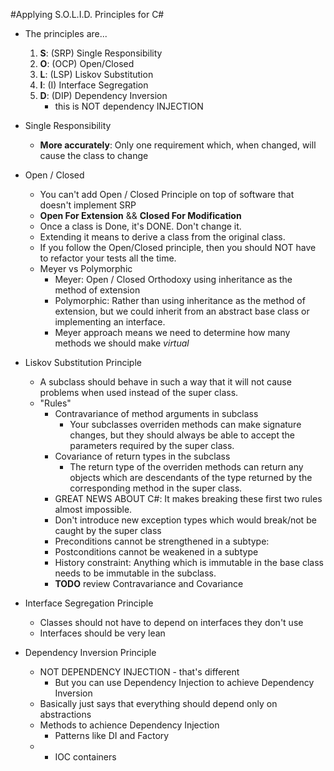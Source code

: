 #Applying S.O.L.I.D. Principles for C#

- The principles are...
    1. **S**: (SRP) Single Responsibility
    2. **O**: (OCP) Open/Closed
    3. **L**: (LSP) Liskov Substitution
    4. **I**: (I) Interface Segregation
    5. **D**: (DIP) Dependency Inversion
        - this is NOT dependency INJECTION
        
- Single Responsibility
    - **More accurately**: Only one requirement which, when changed, will cause the class to change

- Open / Closed
    - You can't add Open / Closed Principle on top of software that doesn't implement SRP
    - **Open For Extension** && **Closed For Modification**
    - Once a class is Done, it's DONE.  Don't change it.
    - Extending it means to derive a class from the original class.
    - If you follow the Open/Closed principle, then you should NOT have to refactor your tests all the time.
    - Meyer vs Polymorphic
        - Meyer: Open / Closed Orthodoxy using inheritance as the method of extension
        - Polymorphic: Rather than using inheritance as the method of extension, but we could inherit from an abstract base class or implementing an interface.
        - Meyer approach means we need to determine how many methods we should make _virtual_

- Liskov Substitution Principle
    - A subclass should behave in such a way that it will not cause problems when used instead of the super class.
    - "Rules"
        - Contravariance of method arguments in subclass
            - Your subclasses overriden methods can make signature changes, but they should always be able to accept the parameters required by the super class.
        - Covariance of return types in the subclass
            - The return type of the overriden methods can return any objects which are descendants of the type returned by the corresponding method in the super class.
        - GREAT NEWS ABOUT C#: It makes breaking these first two rules almost impossible.
        - Don't introduce new exception types which would break/not be caught by the super class
        - Preconditions cannot be strengthened in a subtype:
        - Postconditions cannot be weakened in a subtype
        - History constraint: Anything which is immutable in the base class needs to be immutable in the subclass.
        - **TODO** review Contravariance and Covariance

- Interface Segregation Principle
    - Classes should not have to depend on interfaces they don't use
    - Interfaces should be very lean

- Dependency Inversion Principle
    - NOT DEPENDENCY INJECTION - that's different
        - But you can use Dependency Injection to achieve Dependency Inversion
    - Basically just says that everything should depend only on abstractions
    - Methods to achience Dependency Injection
        - Patterns like DI and Factory
    -   - IOC containers
    
